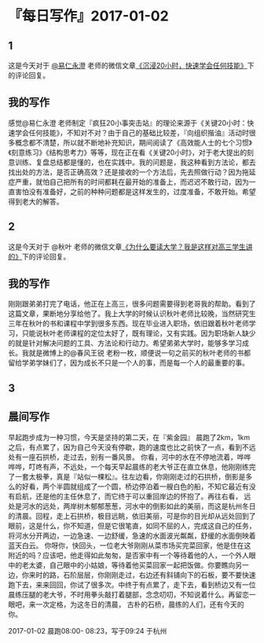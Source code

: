 # 『每日写作』2017-01-02

## 1
这是今天对于  [@易仁永澄](http://weibo.com/u/1640237087)  老师的微信文章[《沉浸20小时，快速学会任何技能》](http://mp.weixin.qq.com/s/9POtlnof4xXhe-o6qItJrQ)下的评论回复。

## 我的写作
感觉@易仁永澄 老师制定『疯狂20小事突击站』的理论来源于《关键20小时：快速学会任何技能》，不知对不对？由于自己的基础比较差，『向组织揩油』活动时很多概念都不清楚，所以就不断地补充知识，期间阅读了《高效能人士的七个习惯》《刻意练习》《结构思考力》等等，现在正在看《关键20小时》，对于老大提出的刻意训练、复盘总结都是懂的，也在实践中。我的问题是，我这种看到方法论，都去找出处的方法，是否正确高效？还是接收的一个方法后，先去照做行动？因为拖延症严重，就怕自己把所有的时间都耗在最开始的准备上，而迟迟不敢行动，因为一直害怕没有准备好，之前的种种问题都是这样发生的，过度准备，不敢开始。希望得到老大的解答。
## 2
这是今天对于 @秋叶 老师的微信文章[《为什么要读大学？我是这样对高三学生讲的》](http://chuansong.me/n/1435839152657)下的评论回复。
## 我的写作
刚刚跟弟弟打完了电话，他正在上高三，很多问题需要得到老哥我的帮助。看到了这篇文章，果断地分享给他了。我上大学的时候认识秋叶老师比较晚，当然研究生三年在秋叶的书和课程中学到很多东西。现在毕业进入职场，依旧跟着秋叶老师学习，只能说秋叶老师课程的定位太好了，既有理论，又有实践。因为职场新人缺少的就是针对解决问题的工具、方法论和行动力。希望弟弟大学时，能够多学习成长。我就是微博上的@春风王锐 老粉一枚，顺便说一句之前买的秋叶老师的书都留给学弟学妹们了，因为成长不只是一个人的事，而是每一个人的最重要的事。

## 3
## 晨间写作

早起跑步成为一种习惯，今天是坚持的第二天，在『紫金园』 晨跑了2km，1km之后，有点累了，因为自己今天没有停歇，跑的速度也比之前快了一点，看到不远处有一座石拱桥，走过去，别有一番风景。
你看，河中的水在不停地流着，哗哗哗哗，叮咚有声，不远处，一个每天早起晨练的老大爷正在直立休息，他刚刚练完了一套太极拳，真是『站似一棵松』。往左边看，你刚刚走过的石拱桥，倒影是多么的好看，两个半圆就组成了一个圆，桥边停泊着一艘白色的船，不知它最近有没有启航，还是他的主任休息了，而它终于可以重回岸边的怀抱了。再往右看， 远处是河水的远处，两岸树木郁郁葱葱，河水中的倒影如此的美丽，而这是杭州冬日的清晨。回程，走上石拱桥，极目远眺，依旧美丽，可是你的目光却从远处回到了眼前，这是什么，你不知道，但是它很笔直，如同不屈的人，完成这自己的任务，将河水分开两边，一边急速、一边舒缓，急速的水面波光粼粼，舒缓的水面倒映着蓝天白云。
你呀你，快回头，一位老大爷刚刚从菜市场买完菜回家，他是住在这附近的吗？应该吧，他走得如此匆匆，是否家中有一个等待着他的人，一个外人眼中的老太婆，自己眼中的小姑娘，等待着他买菜回家一起把饭做。你要瞧向另一边，你来时的路，石阶层层，你刚刚走过，右边还有斜铺向下的石板，要不要快速跑下去，来来回回，你试了很多次。中终于有点累了，走下去，看到桥边又有一位晨练压腿的老大爷，不时用拳头敲打着腿部，念念叨叨，不知说着什么。再留恋一眼吧，来一次定格，为这冬日的清晨， 古朴的石桥，晨练的人们，还有今天的你。

2017-01-02 晨跑08:00- 08:23，写于09:24
于杭州